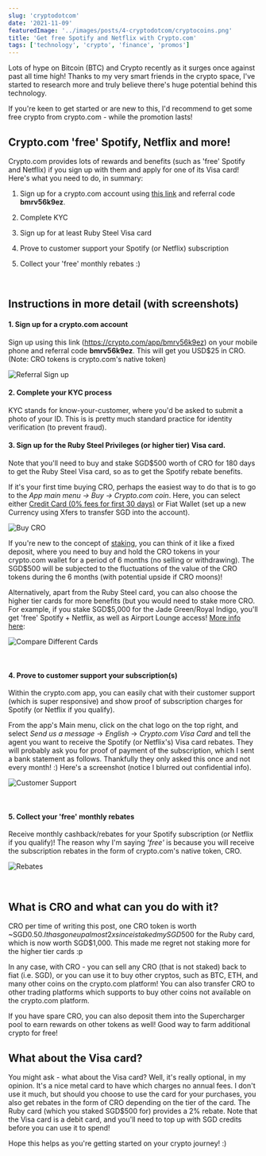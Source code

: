 ```yaml
---
slug: 'cryptodotcom'
date: '2021-11-09'
featuredImage: '../images/posts/4-cryptodotcom/cryptocoins.png'
title: 'Get free Spotify and Netflix with Crypto.com'
tags: ['technology', 'crypto', 'finance', 'promos']
---
```


Lots of hype on Bitcoin (BTC) and Crypto recently as it surges once against past all time high! Thanks to my very smart friends in the crypto space, I've started to research more and truly believe there's huge potential behind this technology.

If you're keen to get started or are new to this, I'd recommend to get some free crypto from crypto.com - while the promotion lasts!

## Crypto.com 'free' Spotify, Netflix and more!

Crypto.com provides lots of rewards and benefits (such as 'free' Spotify and Netflix) if you sign up with them and apply for one of its Visa card! Here's what you need to do, in summary:

1. Sign up for a crypto.com account using [this link](https://crypto.com/app/bmrv56k9ez) and referral code **bmrv56k9ez**.

2. Complete KYC

3. Sign up for at least Ruby Steel Visa card

4. Prove to customer support your Spotify (or Netflix) subscription

5. Collect your 'free' monthly rebates :)

<br />

## Instructions in more detail (with screenshots)

#### 1. Sign up for a crypto.com account

Sign up using this link (https://crypto.com/app/bmrv56k9ez) on your mobile phone and referral code **bmrv56k9ez**. This will get you USD$25 in CRO. (Note: CRO tokens is crypto.com's native token)

![Referral Sign up](../images/posts/4-cryptodotcom/signup.png)

#### 2. Complete your KYC process

KYC stands for know-your-customer, where you'd be asked to submit a photo of your ID. This is is pretty much standard practice for identity verification (to prevent fraud).

#### 3. Sign up for the Ruby Steel Privileges (or higher tier) Visa card.

Note that you'll need to buy and stake SGD$500 worth of CRO for 180 days to get the Ruby Steel Visa card, so as to get the Spotify rebate benefits.

If it's your first time buying CRO, perhaps the easiest way to do that is to go to the _App main menu -> Buy -> Crypto.com coin_. Here, you can select either [Credit Card (0% fees for first 30 days)](https://blog.crypto.com/0-credit-debit-card-fees-for-the-first-30-days/) or Fiat Wallet (set up a new Currency using Xfers to transfer SGD into the account).

![Buy CRO](../images/posts/4-cryptodotcom/buycro.png)

If you're new to the concept of [staking](https://help.crypto.com/en/articles/1961286-how-do-i-stake-cro-on-the-crypto-com-app), you can think of it like a fixed deposit, where you need to buy and hold the CRO tokens in your crypto.com wallet for a period of 6 months (no selling or withdrawing). The SGD$500 will be subjected to the fluctuations of the value of the CRO tokens during the 6 months (with potential upside if CRO moons)!

Alternatively, apart from the Ruby Steel card, you can also choose the higher tier cards for more benefits (but you would need to stake more CRO. For example, if you stake SGD$5,000 for the Jade Green/Royal Indigo, you'll get 'free' Spotify + Netflix, as well as Airport Lounge access! [More info here](https://crypto.com/sg/cards):

![Compare Different Cards](../images/posts/4-cryptodotcom/compare.png)

<br />

#### 4. Prove to customer support your subscription(s)

Within the crypto.com app, you can easily chat with their customer support (which is super responsive) and show proof of subscription charges for Spotify (or Netflix if you qualify).

From the app's Main menu, click on the chat logo on the top right, and select _Send us a message_ -> _English_ -> _Crypto.com Visa Card_ and tell the agent you want to receive the Spotify (or Netflix's) Visa card rebates. They will probably ask you for proof of payment of the subscription, which I sent a bank statement as follows. Thankfully they only asked this once and not every month! :) Here's a screenshot (notice I blurred out confidential info).

![Customer Support](../images/posts/4-cryptodotcom/support.png)

<br />

#### 5. Collect your 'free' monthly rebates

Receive monthly cashback/rebates for your Spotify subscription (or Netflix if you qualify)! The reason why I'm saying _'free'_ is because you will receive the subscription rebates in the form of crypto.com's native token, CRO.

![Rebates](../images/posts/4-cryptodotcom/rebate.png)

<br />

## What is CRO and what can you do with it?

CRO per time of writing this post, one CRO token is worth ~SGD$0.50. It has gone up almost 2x since i staked my SGD$500 for the Ruby card, which is now worth SGD$1,000. This made me regret not staking more for the higher tier cards :p

In any case, with CRO - you can sell any CRO (that is not staked) back to fiat (i.e. SGD), or you can use it to buy other cryptos, such as BTC, ETH, and many other coins on the crypto.com platform! You can also transfer CRO to other trading platforms which supports to buy other coins not available on the crypto.com platform.

If you have spare CRO, you can also deposit them into the Supercharger pool to earn rewards on other tokens as well! Good way to farm additional crypto for free!

## What about the Visa card?

You might ask - what about the Visa card? Well, it's really optional, in my opinion. It's a nice metal card to have which charges no annual fees. I don't use it much, but should you choose to use the card for your purchases, you also get rebates in the form of CRO depending on the tier of the card. The Ruby card (which you staked SGD$500 for) provides a 2% rebate. Note that the Visa card is a debit card, and you'll need to top up with SGD credits before you can use it to spend!

Hope this helps as you're getting started on your crypto journey! :)

